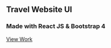 ## Travel Website UI

### Made with React JS & Bootstrap 4

<div allign="center">
<a href="https://dhtravelui.web.app">View Work</a>
</div>
